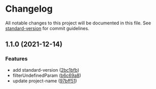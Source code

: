 # Changelog

All notable changes to this project will be documented in this file. See [standard-version](https://github.com/conventional-changelog/standard-version) for commit guidelines.

## 1.1.0 (2021-12-14)


### Features

* add standard-version ([2bc1bfb](https://github.com/zhiyouth/miracle/commit/2bc1bfb6341c584e64eec3fd8fb4cb2279bb8ca2))
* filterUndefinedParam ([b6c69a8](https://github.com/zhiyouth/miracle/commit/b6c69a8a178a98ad69b30351e0120a683bdf21f0))
* update project-name ([97bff51](https://github.com/zhiyouth/miracle/commit/97bff51db0cf1a9102d57030ea7ee5577af52037))
